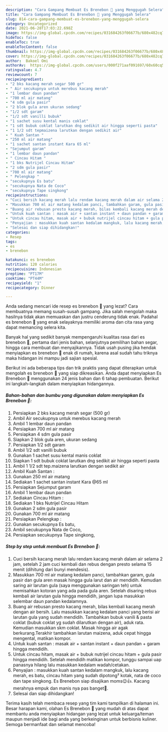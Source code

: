 ```yaml
---
description: "Cara Gampang Membuat Es Brenebon 🤎 yang Menggugah Selera"
title: "Cara Gampang Membuat Es Brenebon 🤎 yang Menggugah Selera"
slug: 814-cara-gampang-membuat-es-brenebon-yang-menggugah-selera
category: Uncategorized
date: 2021-06-28T17:03:22.698Z
image: https://img-global.cpcdn.com/recipes/031684263f06677b/680x482cq70/es-brenebon-foto-resep-utama.jpg
hideToc: false
enableToc: true
enableTocContent: false
thumbnail: https://img-global.cpcdn.com/recipes/031684263f06677b/680x482cq70/es-brenebon-foto-resep-utama.jpg
cover: https://img-global.cpcdn.com/recipes/031684263f06677b/680x482cq70/es-brenebon-foto-resep-utama.jpg
author:  Bakoel Omi
authorAv:  https://img-global.cpcdn.com/users/000f271aaf091697/60x60cq50/avatar.jpg
ratingvalue: 4.7
reviewcount: 7
recipeingredient:
- "2 bks kacang merah segar 500 gr"
- " Air secukupnya untuk merebus kacang merah"
- "1 lembar daun pandan"
- "700 ml air matang"
- "4 sdm gula pasir"
- "2 blok gula aren ukuran sedang"
- "1/2 sdt garam"
- "1/2 sdt vanilli bubuk"
- "1 sachet susu kental manis coklat"
- "1 sdt bubuk coklat larutkan dng sedikit air hingga seperti pasta"
- "1 1/2 sdt tepmaizena larutkan dengan sedikit air"
- " Kuah Santan "
- "250 ml air matang"
- "1 sachet santan instant Kara 65 ml"
- "Sejumput garam"
- "1 lembar daun pandan"
- " Cincau Hitam "
- "1 bks Nutrijel Cincau Hitam"
- "2 sdm gula pasir"
- "700 ml air matang"
- " Pelengkap "
- "secukupnya Es batu"
- "secukupnya Nata de Coco"
- "secukupnya Tape singkong"
recipeinstructions:
- "Cuci bersih kacang merah lalu rendam kacang merah dalam air selama 2 jam, setelah 2 jam cuci kembali dan rebus dengan presto selama 15 menit (dihitung dari bunyi mendesis)."
- "Masukkan 700 ml air matang kedalam panci, tambahkan garam, gula pasir dan gula aren masak hingga gula larut dan air mendidih. Kemudian saring air larutan gula (saya menggunakan saringan teh) untuk memisahkan kotoran yang ada pada gula aren. Setelah disaring rebus kembali air larutan gula hingga mendidih, jangan lupa masukkan selembar daun pandan kedalamnya."
- "Buang air rebusan presto kacang merah, bilas kembali kacang merah dengan air bersih. Lalu masukkan kacang kedalam panci yang berisi air larutan gula yang sudah mendidih. Tambahkan bubuk vanili &amp; pasta coklat (bubuk coklat yg sudah dilarutkan dengan air), aduk rata. Kemudian masukkan skm coklat. Masak hingga air agak berkurang.Terakhir tambahkan larutan maizena, aduk cepat hingga mengental, matikan kompor."
- "Untuk kuah santan : masak air + santan instant + daun pandan + garam hingga mendidih."
- "Untuk cincau hitam, masak air + bubuk nutrijel cincau hitam + gula pasir hingga mendidih. Setelah mendidih matikan kompor, tunggu sampai uap panasnya hilang lalu masukkan kedalam wadah/cetakan."
- "Penyajian : masukkan kuah santan kedalam mangkuk, lalu kacang merah, es batu, cincau hitam yang sudah dipotong² kotak, nata de coco dan tape singkong. Es Brenebon siap disajikan moms😉👍. Kacang merahnya empuk dan manis nya pas banget🤤."
- "Selesai dan siap dihidangkan!"
categories:
- Resep
tags:
- es
- brenebon

katakunci: es brenebon 
nutrition: 120 calories
recipecuisine: Indonesian
preptime: "PT17M"
cooktime: "PT44M"
recipeyield: "1"
recipecategory: Dinner

---
```



Anda sedang mencari ide resep es brenebon 🤎 yang lezat? Cara membuatnya memang susah-susah gampang. Jika salah mengolah maka hasilnya tidak akan memuaskan dan justru cenderung tidak enak. Padahal es brenebon 🤎 yang enak selayaknya memiliki aroma dan cita rasa yang dapat memancing selera kita.


Banyak hal yang sedikit banyak mempengaruhi kualitas rasa dari es brenebon 🤎, pertama dari jenis bahan, selanjutnya pemilihan bahan segar, hingga cara membuat dan menyajikannya. Tidak usah pusing jika hendak menyiapkan es brenebon 🤎 enak di rumah, karena asal sudah tahu triknya maka hidangan ini mampu jadi sajian spesial.




Berikut ini ada beberapa tips dan trik praktis yang dapat diterapkan untuk mengolah es brenebon 🤎 yang siap dikreasikan. Anda dapat menyiapkan Es Brenebon 🤎 menggunakan 24 jenis bahan dan 6 tahap pembuatan. Berikut ini langkah-langkah dalam menyiapkan hidangannya.

<!--inarticleads1-->

##### Bahan-bahan dan bumbu yang digunakan dalam menyiapkan Es Brenebon 🤎:

1. Persiapkan 2 bks kacang merah segar (500 gr)
1. Ambil  Air secukupnya untuk merebus kacang merah
1. Ambil 1 lembar daun pandan
1. Persiapkan 700 ml air matang
1. Persiapkan 4 sdm gula pasir
1. Siapkan 2 blok gula aren, ukuran sedang
1. Persiapkan 1/2 sdt garam
1. Ambil 1/2 sdt vanilli bubuk
1. Gunakan 1 sachet susu kental manis coklat
1. Siapkan 1 sdt bubuk coklat larutkan dng sedikit air hingga seperti pasta
1. Ambil 1 1/2 sdt tep.maizena larutkan dengan sedikit air
1. Ambil  Kuah Santan :
1. Gunakan 250 ml air matang
1. Sediakan 1 sachet santan instant Kara @65 ml
1. Persiapkan Sejumput garam
1. Ambil 1 lembar daun pandan
1. Sediakan  Cincau Hitam :
1. Sediakan 1 bks Nutrijel Cincau Hitam
1. Gunakan 2 sdm gula pasir
1. Gunakan 700 ml air matang
1. Persiapkan  Pelengkap :
1. Gunakan secukupnya Es batu,
1. Ambil secukupnya Nata de Coco,
1. Persiapkan secukupnya Tape singkong,




<!--inarticleads2-->

##### Step by step untuk membuat Es Brenebon 🤎:

1. Cuci bersih kacang merah lalu rendam kacang merah dalam air selama 2 jam, setelah 2 jam cuci kembali dan rebus dengan presto selama 15 menit (dihitung dari bunyi mendesis).
1. Masukkan 700 ml air matang kedalam panci, tambahkan garam, gula pasir dan gula aren masak hingga gula larut dan air mendidih. Kemudian saring air larutan gula (saya menggunakan saringan teh) untuk memisahkan kotoran yang ada pada gula aren. Setelah disaring rebus kembali air larutan gula hingga mendidih, jangan lupa masukkan selembar daun pandan kedalamnya.
1. Buang air rebusan presto kacang merah, bilas kembali kacang merah dengan air bersih. Lalu masukkan kacang kedalam panci yang berisi air larutan gula yang sudah mendidih. Tambahkan bubuk vanili &amp; pasta coklat (bubuk coklat yg sudah dilarutkan dengan air), aduk rata. Kemudian masukkan skm coklat. Masak hingga air agak berkurang.Terakhir tambahkan larutan maizena, aduk cepat hingga mengental, matikan kompor.
1. Untuk kuah santan : masak air + santan instant + daun pandan + garam hingga mendidih.
1. Untuk cincau hitam, masak air + bubuk nutrijel cincau hitam + gula pasir hingga mendidih. Setelah mendidih matikan kompor, tunggu sampai uap panasnya hilang lalu masukkan kedalam wadah/cetakan.
1. Penyajian : masukkan kuah santan kedalam mangkuk, lalu kacang merah, es batu, cincau hitam yang sudah dipotong² kotak, nata de coco dan tape singkong. Es Brenebon siap disajikan moms😉👍. Kacang merahnya empuk dan manis nya pas banget🤤.
1. Selesai dan siap dihidangkan!



Terima kasih telah membaca resep yang tim kami tampilkan di halaman ini. Besar harapan kami, olahan Es Brenebon 🤎 yang mudah di atas dapat membantu anda menyiapkan hidangan yang lezat untuk keluarga/teman maupun menjadi ide bagi anda yang berkeinginan untuk berbisnis kuliner. Semoga bermanfaat dan selamat mencoba!
